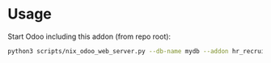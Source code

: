 # Usage

Start Odoo including this addon (from repo root):

```bash
python3 scripts/nix_odoo_web_server.py --db-name mydb --addon hr_recruitment_torecruit
```

